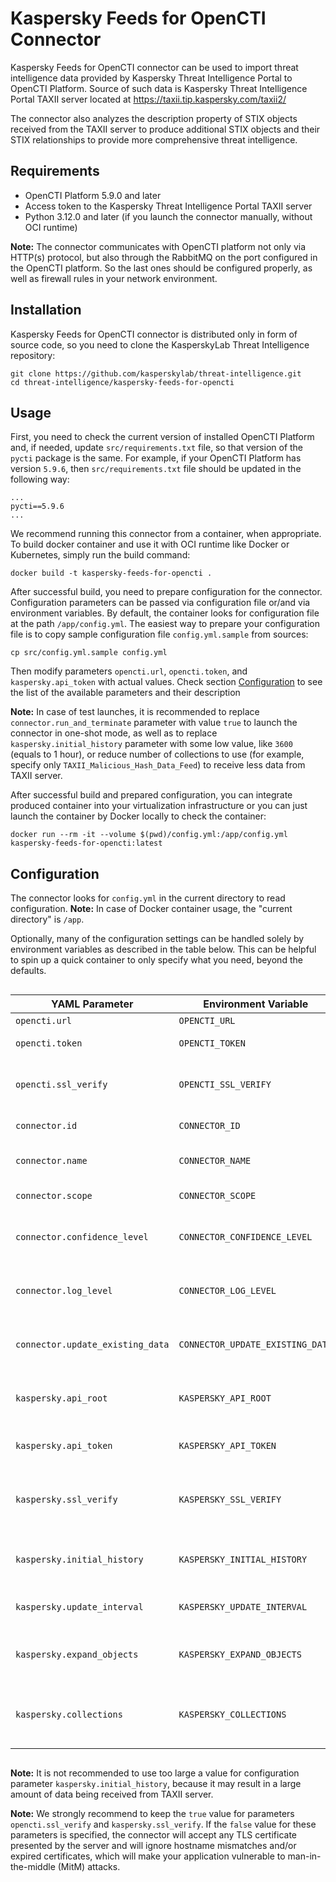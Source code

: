 # Kaspersky Feeds for OpenCTI Connector

Kaspersky Feeds for OpenCTI connector can be used to import threat intelligence data provided by Kaspersky Threat Intelligence Portal to OpenCTI Platform. Source of such data is Kaspersky Threat Intelligence Portal TAXII server located at https://taxii.tip.kaspersky.com/taxii2/

The connector also analyzes the description property of STIX objects received from the TAXII server to produce additional STIX objects and their STIX relationships to provide more comprehensive threat intelligence.

## Requirements

- OpenCTI Platform 5.9.0 and later
- Access token to the Kaspersky Threat Intelligence Portal TAXII server
- Python 3.12.0 and later (if you launch the connector manually, without OCI runtime)

**Note:** The connector communicates with OpenCTI platform not only via HTTP(s) protocol, but also through the RabbitMQ on the port configured in the OpenCTI platform. So the last ones should be configured properly, as well as firewall rules in your network environment.

## Installation

Kaspersky Feeds for OpenCTI connector is distributed only in form of source code, so you need to clone the KasperskyLab Threat Intelligence repository: 
```shell
git clone https://github.com/kasperskylab/threat-intelligence.git
cd threat-intelligence/kaspersky-feeds-for-opencti
```

## Usage

First, you need to check the current version of installed OpenCTI Platform and, if needed, update `src/requirements.txt` file, so that version of the `pycti` package is the same.
For example, if your OpenCTI Platform has version `5.9.6`, then `src/requirements.txt` file should be updated in the following way:
```
...
pycti==5.9.6
...
```

We recommend running this connector from a container, when appropriate.
To build docker container and use it with OCI runtime like Docker or Kubernetes, simply run the build command:
```shell
docker build -t kaspersky-feeds-for-opencti .
```

After successful build, you need to prepare configuration for the connector. Configuration parameters can be passed via configuration file or/and via environment variables. By default, the container looks for configuration file at the path `/app/config.yml`. The easiest way to prepare your configuration file is to copy sample configuration file `config.yml.sample` from sources:
```shell
cp src/config.yml.sample config.yml
```
Then modify parameters `opencti.url`, `opencti.token`, and `kaspersky.api_token` with actual values. Check section [Configuration](#configuration) to see the list of the available parameters and their description

**Note:** In case of test launches, it is recommended to replace `connector.run_and_terminate` parameter with value `true` to launch the connector in one-shot mode, as well as to replace `kaspersky.initial_history` parameter with some low value, like `3600` (equals to 1 hour), or reduce number of collections to use (for example, specify only `TAXII_Malicious_Hash_Data_Feed`) to receive less data from TAXII server.

After successful build and prepared configuration, you can integrate produced container into your virtualization infrastructure or you can just launch the container by Docker locally to check the container:
```shell
docker run --rm -it --volume $(pwd)/config.yml:/app/config.yml kaspersky-feeds-for-opencti:latest
```

## Configuration

The connector looks for `config.yml` in the current directory to read configuration. 
**Note:** In case of Docker container usage, the "current directory" is `/app`.

Optionally, many of the configuration settings can be handled solely by environment variables as described in the table below. This can be helpful to spin up a quick container to only specify what you need, beyond the defaults.

<div style="overflow-x: auto;">

| YAML Parameter                   | Environment Variable             | Mandatory | Description                                                                                                                                                  |
|----------------------------------|----------------------------------|-----------|--------------------------------------------------------------------------------------------------------------------------------------------------------------|
| `opencti.url`                    | `OPENCTI_URL`                    | Yes       | The URL of the OpenCTI platform.                                                                                                                             |
| `opencti.token`                  | `OPENCTI_TOKEN`                  | Yes       | Access token to the OpenCTI platform.                                                                                                                        |
| `opencti.ssl_verify`             | `OPENCTI_SSL_VERIFY`             | No        | Whether to use TLS certificate validation for connection with the OpenCTI platform.<br>Default: `true`.                                                 |
| `connector.id`                   | `CONNECTOR_ID`                   | Yes       | Unique identifier for the connector in form of UUIDv4 value.                                                                                                 |
| `connector.name`                 | `CONNECTOR_NAME`                 | No        | Name of the connector to identify it in OpenCTI platform.<br>Default: `Kaspersky Feeds`.                                                                |
| `connector.scope`                | `CONNECTOR_SCOPE`                | No        | Scope of the connector.<br>Default: `kaspersky`.                                                                                                        |
| `connector.confidence_level`     | `CONNECTOR_CONFIDENCE_LEVEL`     | No        | The default confidence level for created objects (a number between 0 and 100).<br>Default: `100`.                                                       |
| `connector.log_level`            | `CONNECTOR_LOG_LEVEL`            | No        | The log level for the connector, can be debug, info, warn or error (less verbose).<br>Default: `info`.                                                  |
| `connector.update_existing_data` | `CONNECTOR_UPDATE_EXISTING_DATA` | No        | Whether to update data for the stix2 objects that already exist in the OpenCTI platform.<br>Default: `false`.                                           |
| `kaspersky.api_root`             | `KASPERSKY_API_ROOT`             | No        | API Root of the Kaspersky Threat Intelligence Portal TAXII server.<br>Default: `https://taxii.tip.kaspersky.com/v2`.                                    |
| `kaspersky.api_token`            | `KASPERSKY_API_TOKEN`            | Yes       | Access token to the Kaspersky Threat Intelligence Portal TAXII server.                                                                                       |
| `kaspersky.ssl_verify`           | `KASPERSKY_SSL_VERIFY`           | No        | Whether to use TLS certificate validation for connection with the Kaspersky Threat Intelligence Portal TAXII server.<br>Default: `true`.                |
| `kaspersky.initial_history`      | `KASPERSKY_INITIAL_HISTORY`      | No        | The offset (in seconds) from the current time to the past, defining the start point for data import.<br>Default: `604800`.                              |
| `kaspersky.update_interval`      | `KASPERSKY_UPDATE_INTERVAL`      | No        | Interval (in seconds) between updates execution.<br>Default: `3600`.                                                                                    |
| `kaspersky.expand_objects`       | `KASPERSKY_EXPAND_OBJECTS`       | No        | Whether to generate additional stix2 objects based on analysis of indicator's description content.<br>Default: `true`.                                  |
| `kaspersky.collections`          | `KASPERSKY_COLLECTIONS`          | No        | List of collections to import from TAXII server. Both UID and alias (with wildcards) can be used to specify collection.<br>Default: `TAXII_*_Data_Feed`.|

</div>

**Note:** It is not recommended to use too large a value for configuration parameter `kaspersky.initial_history`, because it may result in a large amount of data being received from TAXII server.

**Note:** We strongly recommend to keep the `true` value for parameters `opencti.ssl_verify` and `kaspersky.ssl_verify`. If the `false` value for these parameters is specified, the connector will accept any TLS certificate presented by the server and will ignore hostname mismatches and/or expired certificates, which will make your application vulnerable to man-in-the-middle (MitM) attacks.
